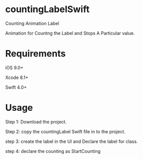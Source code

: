 # countingLabelSwift
Counting Animation Label

Animation for Countng the Label and Stops A Particular value.

# Requirements

iOS 9.0+

Xcode 8.1+

Swift 4.0+

# Usage

Step 1: Download the project.

Step 2: copy the countingLabel Swift file in to the project.

step 3: create the label in the UI and Declare the label for class.

step 4: declare the counting as StartCounting
